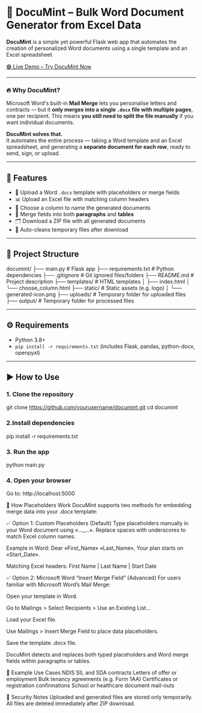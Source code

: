 # 📄 DocuMint – Bulk Word Document Generator from Excel Data

**DocuMint** is a simple yet powerful Flask web app that automates the creation of personalized Word documents using a single template and an Excel spreadsheet.

[🟢 Live Demo – Try DocuMint Now](https://documint.onrender.com/)

---

### 🔥 Why DocuMint?

Microsoft Word's built-in **Mail Merge** lets you personalise letters and contracts — but it **only merges into a single `.docx` file with multiple pages**, one per recipient. This means **you still need to split the file manually** if you want individual documents.

**DocuMint solves that.**  
It automates the entire process — taking a Word template and an Excel spreadsheet, and generating a **separate document for each row**, ready to send, sign, or upload.

---


## 🚀 Features

- 📝 Upload a Word `.docx` template with placeholders or merge fields
- 📊 Upload an Excel file with matching column headers
- 🔁 Choose a column to name the generated documents
- 📂 Merge fields into both **paragraphs** and **tables**
- 🗂️ Download a ZIP file with all generated documents
- 🧹 Auto-cleans temporary files after download

---

## 📁 Project Structure

documint/
├── main.py # Flask app
├── requirements.txt # Python dependencies
├── .gitignore # Git ignored files/folders
├── README.md # Project description
├── templates/ # HTML templates
│ ├── index.html
│ └── choose_column.html
├── static/ # Static assets (e.g. logo)
│ └── generated-icon.png
├── uploads/ # Temporary folder for uploaded files
├── output/ # Temporary folder for processed files

---

## ⚙️ Requirements

- Python 3.8+
- `pip install -r requirements.txt` (includes Flask, pandas, python-docx, openpyxl)

---

## ▶️ How to Use

### 1. Clone the repository
git clone https://github.com/yourusername/documint.git
cd documint

### 2.Install dependencies
pip install -r requirements.txt

### 3. Run the app
python main.py

### 4. Open your browser
Go to: http://localhost:5000


🧠 How Placeholders Work
DocuMint supports two methods for embedding merge data into your .docx template:

✅ Option 1: Custom Placeholders (Default)
Type placeholders manually in your Word document using «..._...». Replace spaces with underscores to match Excel column names.

Example in Word:
Dear «First_Name» «Last_Name»,
Your plan starts on «Start_Date».

Matching Excel headers:
First Name | Last Name | Start Date

✅ Option 2: Microsoft Word “Insert Merge Field” (Advanced)
For users familiar with Microsoft Word’s Mail Merge:

Open your template in Word.

Go to Mailings > Select Recipients > Use an Existing List…

Load your Excel file.

Use Mailings > Insert Merge Field to place data placeholders.

Save the template .docx file.

DocuMint detects and replaces both typed placeholders and Word merge fields within paragraphs or tables.


💼 Example Use Cases
NDIS SIL and SDA contracts
Letters of offer or employment
Bulk tenancy agreements (e.g. Form 1AA)
Certificates or registration confirmations
School or healthcare document mail-outs

🔐 Security Notes
Uploaded and generated files are stored only temporarily.
All files are deleted immediately after ZIP download.

